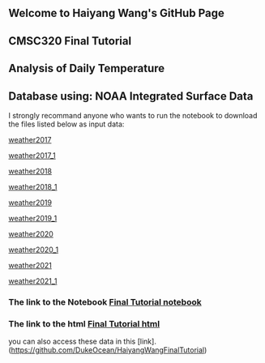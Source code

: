## Welcome to Haiyang Wang's GitHub Page

## CMSC320 Final Tutorial

## Analysis of Daily Temperature
## Database using: NOAA Integrated Surface Data

I strongly recommand anyone who wants to run the notebook to download the files listed below as input data:

[weather2017](https://DukeOcean.github.io/HaiyangWangFinalTutorial/w2017.csv)

[weather2017_1](https://DukeOcean.github.io/HaiyangWangFinalTutorial/w2017_1.csv)

[weather2018](https://DukeOcean.github.io/HaiyangWangFinalTutorial/w2018.csv)

[weather2018_1](https://DukeOcean.github.io/HaiyangWangFinalTutorial/w2018_1.csv)

[weather2019](https://DukeOcean.github.io/HaiyangWangFinalTutorial/w2019.csv)

[weather2019_1](https://DukeOcean.github.io/HaiyangWangFinalTutorial/w2019_1.csv)

[weather2020](https://DukeOcean.github.io/HaiyangWangFinalTutorial/w2020.csv)

[weather2020_1](https://DukeOcean.github.io/HaiyangWangFinalTutorial/w2020_1.csv)

[weather2021](https://DukeOcean.github.io/HaiyangWangFinalTutorial/w2021.csv)

[weather2021_1](https://DukeOcean.github.io/HaiyangWangFinalTutorial/w2021_1.csv)

### The link to the Notebook [Final Tutorial notebook](https://DukeOcean.github.io/HaiyangWangFinalTutorial/CMSC320_Final%20Tutorial.ipynb)

### The link to the html [Final Tutorial html](https://DukeOcean.github.io/HaiyangWangFinalTutorial/CMSC320_Final_Tutorial.html)

you can also access these data in this [link].(https://github.com/DukeOcean/HaiyangWangFinalTutorial)





